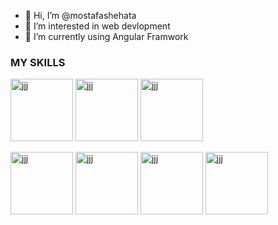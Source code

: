 - 👋 Hi, I’m @mostafashehata
- 👀 I’m interested in web devlopment
- 🌱 I’m currently using Angular Framwork
<h3>MY SKILLS</h3>
  <div>

    
<img src="https://upload.wikimedia.org/wikipedia/commons/thumb/6/61/HTML5_logo_and_wordmark.svg/1200px-HTML5_logo_and_wordmark.svg.png" alt="jjj" width=100px>                                    <img src="https://upload.wikimedia.org/wikipedia/commons/thumb/6/62/CSS3_logo.svg/640px-CSS3_logo.svg.png" alt="jjj" width=100px>                                        <img src="https://upload.wikimedia.org/wikipedia/commons/thumb/9/99/Unofficial_JavaScript_logo_2.svg/195px-Unofficial_JavaScript_logo_2.svg.png" alt="jjj" width=100px>




<img src="https://upload.wikimedia.org/wikipedia/commons/thumb/b/b2/Bootstrap_logo.svg/195px-Bootstrap_logo.svg.png" alt="jjj" width=100px>          <img src="https://upload.wikimedia.org/wikipedia/commons/thumb/d/d5/Tailwind_CSS_Logo.svg/768px-Tailwind_CSS_Logo.svg.png" alt="jjj" width=100px>           <img src="https://upload.wikimedia.org/wikipedia/commons/thumb/4/4c/Typescript_logo_2020.svg/195px-Typescript_logo_2020.svg.png" alt="jjj" width=100px>         <img src="https://angular.io/assets/images/logos/angular/angular.png" alt="jjj" width=100px>
  </div>


<!---
mostafashehata0/mostafashehata0 is a ✨ special ✨ repository because its `README.md` (this file) appears on your GitHub profile.
You can click the Preview link to take a look at your changes.
--->
